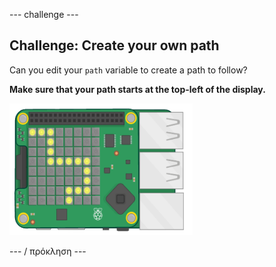 \--- challenge \---

## Challenge: Create your own path

Can you edit your `path` variable to create a path to follow?

**Make sure that your path starts at the top-left of the display.**

![screenshot](images/tightrope-path-challenge.png)

\--- / πρόκληση \---